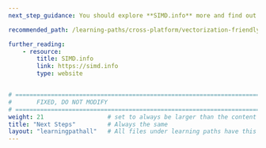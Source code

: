 ```yaml
---
next_step_guidance: You should explore **SIMD.info** more and find out porting opportunities between different SIMD engines.

recommended_path: /learning-paths/cross-platform/vectorization-friendly-data-layout/

further_reading:
    - resource:
        title: SIMD.info
        link: https://simd.info
        type: website


# ================================================================================
#       FIXED, DO NOT MODIFY
# ================================================================================
weight: 21                  # set to always be larger than the content in this path, and one more than 'review'
title: "Next Steps"         # Always the same
layout: "learningpathall"   # All files under learning paths have this same wrapper
---
```

